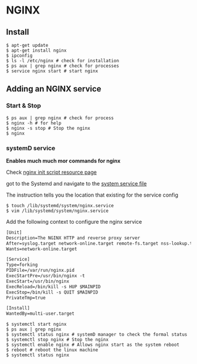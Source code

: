 # NGINX

## Install

```shell
$ apt-get update
$ apt-get install nginx
$ ipconfig
$ ls -l /etc/nginx # check for installation
$ ps aux | grep nginx # check for processes
$ service nginx start # start nginx
```

## Adding an NGINX  service

### Start & Stop

```shell
$ ps aux | grep nginx # check for process
$ nginx -h # for help
$ nginx -s stop # Stop the nginx
$ nginx 
```

### systemD service

**Enables much much mor commands for nginx**

Check [nginx init script resource page](https://www.nginx.com/resources/wiki/start/topics/examples/initscripts/)

got to the Systemd and navigate to the [system service file](https://www.nginx.com/resources/wiki/start/topics/examples/systemd/)

The instruction tells you the location that existing for the service config

```shell
$ touch /lib/systemd/system/nginx.service
$ vim /lib/systemd/system/nginx.service
```

Add the following context to configure the nginx service

```txt
[Unit]
Description=The NGINX HTTP and reverse proxy server
After=syslog.target network-online.target remote-fs.target nss-lookup.target
Wants=network-online.target

[Service]
Type=forking
PIDFile=/var/run/nginx.pid
ExecStartPre=/usr/bin/nginx -t
ExecStart=/usr/bin/nginx
ExecReload=/bin/kill -s HUP $MAINPID
ExecStop=/bin/kill -s QUIT $MAINPID
PrivateTmp=true

[Install]
WantedBy=multi-user.target
```

```shell
$ systemctl start nginx
$ ps aux | grep nginx
$ systemctl status nginx # systemD manager to check the formal status
$ systemctl stop nginx # Stop the nginx
$ systemctl enable nginx # Allows nginx start as the system reboot
$ reboot # reboot the linux machine
$ systemctl status nginx
```
